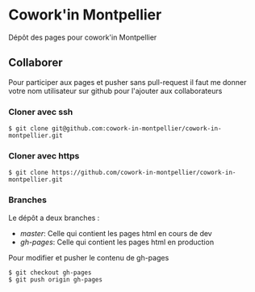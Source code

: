# Cowork'in Montpellier

Dépôt des pages pour cowork'in Montpellier

## Collaborer

Pour participer aux pages et pusher sans pull-request il faut me donner votre nom utilisateur sur github pour l'ajouter 
aux collaborateurs

### Cloner avec ssh

    $ git clone git@github.com:cowork-in-montpellier/cowork-in-montpellier.git

### Cloner avec https

    $ git clone https://github.com/cowork-in-montpellier/cowork-in-montpellier.git

### Branches

Le dépôt a deux branches :
*   *master*: Celle qui contient les pages html en cours de dev
*   *gh-pages*: Celle qui contient les pages html en production

Pour modifier et pusher le contenu de gh-pages

    $ git checkout gh-pages
    $ git push origin gh-pages
